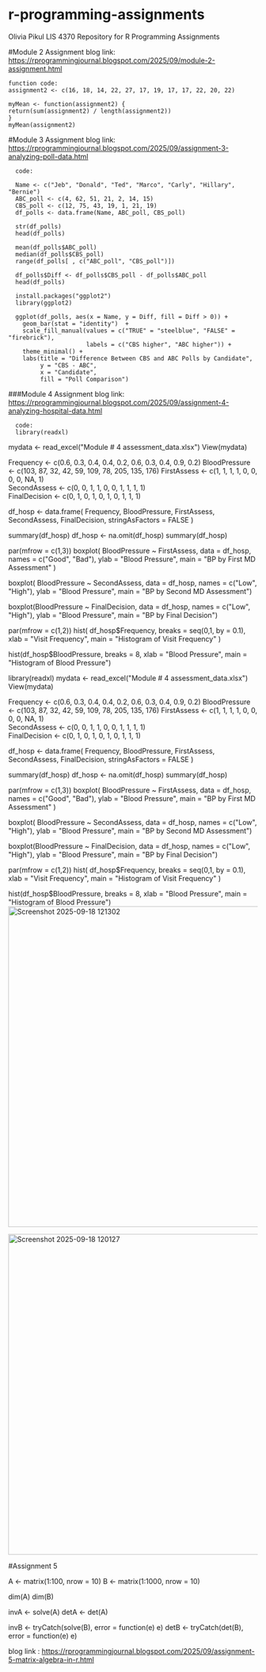   # r-programming-assignments
Olivia Pikul
LIS 4370
Repository for R Programming Assignments

#Module 2 Assignment
    blog link: https://rprogrammingjournal.blogspot.com/2025/09/module-2-assignment.html

    function code: 
    assignment2 <- c(16, 18, 14, 22, 27, 17, 19, 17, 17, 22, 20, 22)

    myMean <- function(assignment2) {
    return(sum(assignment2) / length(assignment2))
    }
    myMean(assignment2)

#Module 3 Assignment
      blog link: https://rprogrammingjournal.blogspot.com/2025/09/assignment-3-analyzing-poll-data.html
      
      code: 
      
      Name <- c("Jeb", "Donald", "Ted", "Marco", "Carly", "Hillary", "Bernie")
      ABC_poll <- c(4, 62, 51, 21, 2, 14, 15)
      CBS_poll <- c(12, 75, 43, 19, 1, 21, 19)
      df_polls <- data.frame(Name, ABC_poll, CBS_poll)

      str(df_polls)
      head(df_polls)

      mean(df_polls$ABC_poll)
      median(df_polls$CBS_poll)
      range(df_polls[ , c("ABC_poll", "CBS_poll")])
    
      df_polls$Diff <- df_polls$CBS_poll - df_polls$ABC_poll
      head(df_polls)

      install.packages("ggplot2")
      library(ggplot2)

      ggplot(df_polls, aes(x = Name, y = Diff, fill = Diff > 0)) +
        geom_bar(stat = "identity")  +
        scale_fill_manual(values = c("TRUE" = "steelblue", "FALSE" = "firebrick"),
                          labels = c("CBS higher", "ABC higher")) +
        theme_minimal() +
        labs(title = "Difference Between CBS and ABC Polls by Candidate",
             y = "CBS - ABC",
             x = "Candidate",
             fill = "Poll Comparison")
  

###Module 4 Assignment 
    blog link: https://rprogrammingjournal.blogspot.com/2025/09/assignment-4-analyzing-hospital-data.html

      code: 
      library(readxl)
mydata <- read_excel("Module # 4 assessment_data.xlsx")
View(mydata)

Frequency <- c(0.6, 0.3, 0.4, 0.4, 0.2, 0.6, 0.3, 0.4, 0.9, 0.2) 
BloodPressure <- c(103, 87, 32, 42, 59, 109, 78, 205, 135, 176)
FirstAssess  <- c(1, 1, 1, 1, 0, 0, 0, 0, NA, 1)   
SecondAssess <- c(0, 0, 1, 1, 0, 0, 1, 1, 1, 1)   
FinalDecision <- c(0, 1, 0, 1, 0, 1, 0, 1, 1, 1) 

df_hosp <- data.frame(
  Frequency, 
  BloodPressure,
  FirstAssess,
  SecondAssess,
  FinalDecision,
  stringAsFactors = FALSE
)

summary(df_hosp)
df_hosp <- na.omit(df_hosp)
summary(df_hosp)


par(mfrow = c(1,3))
boxplot(
  BloodPressure ~ FirstAssess, data = df_hosp, names = c("Good", "Bad"), 
  ylab = "Blood Pressure", main = "BP by First MD Assessment"
)

boxplot( BloodPressure ~ SecondAssess, data = df_hosp, names = c("Low", "High"), ylab = "Blood Pressure", main = "BP by Second MD Assessment")

boxplot(BloodPressure ~ FinalDecision, data = df_hosp, names = c("Low", "High"), ylab = "Blood Pressure", main = "BP by Final Decision")

par(mfrow = c(1,2))
hist(
  df_hosp$Frequency,
  breaks = seq(0,1, by = 0.1), 
  xlab = "Visit Frequency",
  main = "Histogram of Visit Frequency"
)

hist(df_hosp$BloodPressure, 
     breaks = 8,
     xlab = "Blood Pressure", 
     main = "Histogram of Blood Pressure")

library(readxl)
mydata <- read_excel("Module # 4 assessment_data.xlsx")
View(mydata)

Frequency <- c(0.6, 0.3, 0.4, 0.4, 0.2, 0.6, 0.3, 0.4, 0.9, 0.2) 
BloodPressure <- c(103, 87, 32, 42, 59, 109, 78, 205, 135, 176)
FirstAssess  <- c(1, 1, 1, 1, 0, 0, 0, 0, NA, 1)   
SecondAssess <- c(0, 0, 1, 1, 0, 0, 1, 1, 1, 1)   
FinalDecision <- c(0, 1, 0, 1, 0, 1, 0, 1, 1, 1) 

df_hosp <- data.frame(
  Frequency, 
  BloodPressure,
  FirstAssess,
  SecondAssess,
  FinalDecision,
  stringAsFactors = FALSE
)

summary(df_hosp)
df_hosp <- na.omit(df_hosp)
summary(df_hosp)


par(mfrow = c(1,3))
boxplot(
  BloodPressure ~ FirstAssess, data = df_hosp, names = c("Good", "Bad"), 
  ylab = "Blood Pressure", main = "BP by First MD Assessment"
)

boxplot( BloodPressure ~ SecondAssess, data = df_hosp, names = c("Low", "High"), ylab = "Blood Pressure", main = "BP by Second MD Assessment")

boxplot(BloodPressure ~ FinalDecision, data = df_hosp, names = c("Low", "High"), ylab = "Blood Pressure", main = "BP by Final Decision")

par(mfrow = c(1,2))
hist(
  df_hosp$Frequency,
  breaks = seq(0,1, by = 0.1), 
  xlab = "Visit Frequency",
  main = "Histogram of Visit Frequency"
)

hist(df_hosp$BloodPressure, 
     breaks = 8,
     xlab = "Blood Pressure", 
     main = "Histogram of Blood Pressure")
<img width="1070" height="647" alt="Screenshot 2025-09-18 121302" src="https://github.com/user-attachments/assets/45f77b84-a80c-4ea1-8e6e-07f9fec93c72" />

<img width="1182" height="647" alt="Screenshot 2025-09-18 120127" src="https://github.com/user-attachments/assets/78c562bb-6d45-4348-89e7-5dc0b174a9d2" />


#Assignment 5

A <- matrix(1:100,  nrow = 10)
B <- matrix(1:1000, nrow = 10)

dim(A)
dim(B)

invA <- solve(A)
detA <- det(A)

invB <- tryCatch(solve(B), error = function(e) e)
detB <- tryCatch(det(B),   error = function(e) e)

blog link : https://rprogrammingjournal.blogspot.com/2025/09/assignment-5-matrix-algebra-in-r.html

